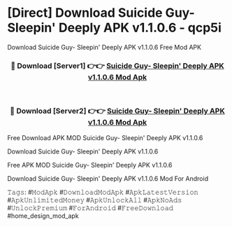 # [Direct] Download Suicide Guy- Sleepin' Deeply APK v1.1.0.6 - qcp5i
Download Suicide Guy- Sleepin' Deeply APK v1.1.0.6 Free Mod APK

<div align="center">
<h3>🔴 Download [Server1] 👉👉 <a href="https://apk-comot.site?title=Suicide_Guy-_Sleepin'_Deeply_APK_v1.1.0.6">Suicide Guy- Sleepin' Deeply APK v1.1.0.6 Mod Apk</a></h3><br>

<h3>🔴 Download [Server2] 👉👉 <a href="https://apk-comot.site?title=Suicide_Guy-_Sleepin'_Deeply_APK_v1.1.0.6">Suicide Guy- Sleepin' Deeply APK v1.1.0.6 Mod Apk</a></h3>
</div>


Free Download APK MOD Suicide Guy- Sleepin' Deeply APK v1.1.0.6

Download Suicide Guy- Sleepin' Deeply APK v1.1.0.6 

Free APK MOD Suicide Guy- Sleepin' Deeply APK v1.1.0.6 

Download Suicide Guy- Sleepin' Deeply APK v1.1.0.6 Mod For Android

𝚃𝚊𝚐𝚜: #𝙼𝚘𝚍𝙰𝚙𝚔 #𝙳𝚘𝚠𝚗𝚕𝚘𝚊𝚍𝙼𝚘𝚍𝙰𝚙𝚔 #𝙰𝚙𝚔𝙻𝚊𝚝𝚎𝚜𝚝𝚅𝚎𝚛𝚜𝚒𝚘𝚗 #𝙰𝚙𝚔𝚄𝚗𝚕𝚒𝚖𝚒𝚝𝚎𝚍𝙼𝚘𝚗𝚎𝚢 #𝙰𝚙𝚔𝚄𝚗𝚕𝚘𝚌𝚔𝙰𝚕𝚕 #𝙰𝚙𝚔𝙽𝚘𝙰𝚍𝚜 #𝚄𝚗𝚕𝚘𝚌𝚔𝙿𝚛𝚎𝚖𝚒𝚞𝚖 #𝙵𝚘𝚛𝙰𝚗𝚍𝚛𝚘𝚒𝚍 #𝙵𝚛𝚎𝚎𝙳𝚘𝚠𝚗𝚕𝚘𝚊𝚍 #home_design_mod_apk